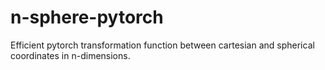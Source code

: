 # n-sphere-pytorch
Efficient pytorch transformation function between cartesian and spherical coordinates in n-dimensions.
